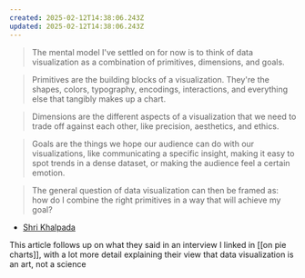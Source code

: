 ```yaml
---
created: 2025-02-12T14:38:06.243Z
updated: 2025-02-12T14:38:06.243Z
---
```

> The mental model I've settled on for now is to think of data visualization as a combination of primitives, dimensions, and goals.

> Primitives are the building blocks of a visualization. They're the shapes, colors, typography, encodings, interactions, and everything else that tangibly makes up a chart.

> Dimensions are the different aspects of a visualization that we need to trade off against each other, like precision, aesthetics, and ethics.

> Goals are the things we hope our audience can do with our visualizations, like communicating a specific insight, making it easy to spot trends in a dense dataset, or making the audience feel a certain emotion.

> The general question of data visualization can then be framed as: how do I combine the right primitives in a way that will achieve my goal?

- [Shri Khalpada](https://perthirtysix.com/visualizing-data-is-an-art)

This article follows up on what they said in an interview I linked in [[on pie charts]], with a lot more detail explaining their view that data visualization is an art, not a science